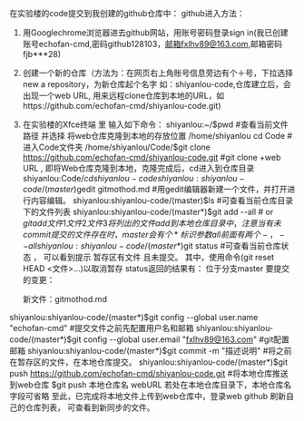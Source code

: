 在实验楼的code提交到我创建的github仓库中：
github进入方法：
1. 用Googlechrome浏览器进去github网站，用账号密码登录sign in(我已创建账号echofan-cmd,密码github128103，邮箱fxlhv89@163.com,邮箱密码fjb***28)
2. 创建一个新的仓库（方法为：在网页右上角账号信息旁边有个＋号，下拉选择 new a repository，为新仓库起个名字 如：shiyanlou-code,仓库建立后，会出现一个web URL, 用来远程clone仓库到本地的URL，如https://github.com/echofan-cmd/shiyanlou-code.git)
3. 在实验楼的Xfce终端 里 输入如下命令：
  shiyanlou:~/$pwd      #查看当前文件路径  并选择 将web仓库克隆到本地的存放位置
  /home/shiyanlou
  cd Code     #进入Code文件夹
  /home/shiyanlou/Code/$git clone https://github.com/echofan-cmd/shiyanlou-code.git   #git clone +web URL , 即将Web仓库克隆到本地，克隆完成后，cd进入到仓库目录
  shiyanlou:Code/$cd shiyanlou-code
  shiyanlou:shiyanlou-code/(master)$gedit gitmothod.md   #用gedit编辑器新建一个文件，并打开进行内容编辑。
  shiyanlou:shiyanlou-code/(master)$ls     #可查看当前仓库目录下的文件列表
  shiyanlou:shiyanlou-code/(master*)$git add --all    # or   $git add 文件1 文件2 文件3    将列出的文件add到本地仓库目录中，注意 当有未commit提交的文件存在时，master会有个* 标识       参数 all前面有两个-，--all
  shiyanlou:shiyanlou-code/(master*)$git status      #可查看当前仓库状态  ， 可以看到提示 暂存区有文件 且未提交。
其中，使用命令(git reset HEAD <文件>...)以取消暂存
status返回的结果有：
位于分支master
要提交的变更：

	新文件：gitmothod.md

shiyanlou:shiyanlou-code/(master*)$git config --global user.name "echofan-cmd"   #提交文件之前先配置用户名和邮箱
shiyanlou:shiyanlou-code/(master*)$git config --global user.email "fxlhv89@163.com"   #git配置 邮箱
shiyanlou:shiyanlou-code/(master*)$git commit -m "描述说明"   #将之前在暂存区的文件，在本地仓库提交。
shiyanlou:shiyanlou-code/(master*)$git push https://github.com/echofan-cmd/shiyanlou-code.git  #将本地仓库推送到web仓库    $git push 本地仓库名  webURL  若处在本地仓库目录下，本地仓库名 字段可省略
至此，已完成将本地文件上传到web仓库中，登录web github 刷新自己的仓库列表， 可查看到新同步的文件。

   
